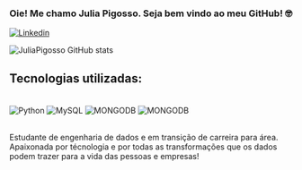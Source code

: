 ### Oie! Me chamo Julia Pigosso. Seja bem vindo ao meu GitHub! 🤓

[![Linkedin](https://img.shields.io/badge/LinkedIn-0077B5?style=for-the-badge&logo=linkedin&logoColor=white)](https://www.linkedin.com/in/julia-pigosso-28a8aa130)

![JuliaPigosso GitHub stats](https://github-readme-stats.vercel.app/api?username=JuliaPigosso&show_icons=true&theme=synthwave)

## Tecnologias utilizadas:

<div style="display: inline_block"><br/>
    <img align="center" alt="Python" src="https://img.shields.io/badge/Python-3776AB?style=for-the-badge&logo=python&logoColor=white" />
    <img align="center" alt="MySQL" src="https://img.shields.io/badge/MySQL-00000F?style=for-the-badge&logo=mysql&logoColor=white" />
    <img align="center" alt="MONGODB" src="https://img.shields.io/badge/SAP-0FAAFF?style=for-the-badge&logo=sap&logoColor=white"/>
    <img align="center" alt="MONGODB" src="https://img.shields.io/badge/MongoDB-4EA94B?style=for-the-badge&logo=mongodb&logoColor=white"/>
</div><br/>

Estudante de engenharia de dados e em transição de carreira para área. Apaixonada por técnologia e por todas as transformações que os dados podem trazer para a vida das pessoas e empresas! 
